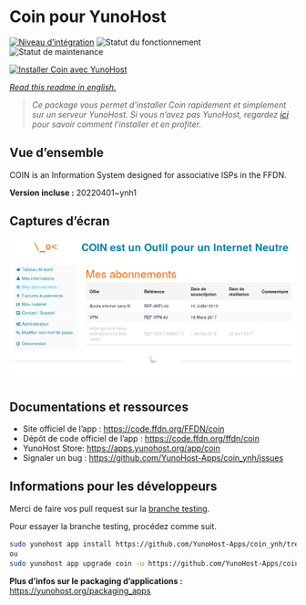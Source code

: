 <!--
N.B.: This README was automatically generated by https://github.com/YunoHost/apps/tree/master/tools/README-generator
It shall NOT be edited by hand.
-->

# Coin pour YunoHost

[![Niveau d’intégration](https://dash.yunohost.org/integration/coin.svg)](https://dash.yunohost.org/appci/app/coin) ![Statut du fonctionnement](https://ci-apps.yunohost.org/ci/badges/coin.status.svg) ![Statut de maintenance](https://ci-apps.yunohost.org/ci/badges/coin.maintain.svg)

[![Installer Coin avec YunoHost](https://install-app.yunohost.org/install-with-yunohost.svg)](https://install-app.yunohost.org/?app=coin)

*[Read this readme in english.](./README.md)*

> *Ce package vous permet d’installer Coin rapidement et simplement sur un serveur YunoHost.
Si vous n’avez pas YunoHost, regardez [ici](https://yunohost.org/#/install) pour savoir comment l’installer et en profiter.*

## Vue d’ensemble

COIN is an Information System designed for associative ISPs in the FFDN.


**Version incluse :** 20220401~ynh1

## Captures d’écran

![Capture d’écran de Coin](./doc/screenshots/user-subscriptions.png)

## Documentations et ressources

* Site officiel de l’app : <https://code.ffdn.org/FFDN/coin>
* Dépôt de code officiel de l’app : <https://code.ffdn.org/ffdn/coin>
* YunoHost Store: <https://apps.yunohost.org/app/coin>
* Signaler un bug : <https://github.com/YunoHost-Apps/coin_ynh/issues>

## Informations pour les développeurs

Merci de faire vos pull request sur la [branche testing](https://github.com/YunoHost-Apps/coin_ynh/tree/testing).

Pour essayer la branche testing, procédez comme suit.

``` bash
sudo yunohost app install https://github.com/YunoHost-Apps/coin_ynh/tree/testing --debug
ou
sudo yunohost app upgrade coin -u https://github.com/YunoHost-Apps/coin_ynh/tree/testing --debug
```

**Plus d’infos sur le packaging d’applications :** <https://yunohost.org/packaging_apps>